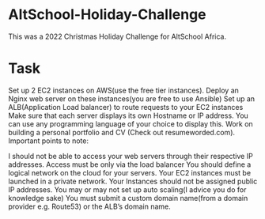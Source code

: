 # AltSchool-Holiday-Challenge

This was a 2022 Christmas Holiday Challenge for AltSchool Africa.

# Task

Set up 2 EC2 instances on AWS(use the free tier instances). Deploy an Nginx web server on these instances(you are free to use Ansible) Set up an ALB(Application Load balancer) to route requests to your EC2 instances Make sure that each server displays its own Hostname or IP address. You can use any programming language of your choice to display this. Work on building a personal portfolio and CV (Check out resumeworded.com). Important points to note:

I should not be able to access your web servers through their respective IP addresses. Access must be only via the load balancer You should define a logical network on the cloud for your servers. Your EC2 instances must be launched in a private network. Your Instances should not be assigned public IP addresses. You may or may not set up auto scaling(I advice you do for knowledge sake) You must submit a custom domain name(from a domain provider e.g. Route53) or the ALB’s domain name.
